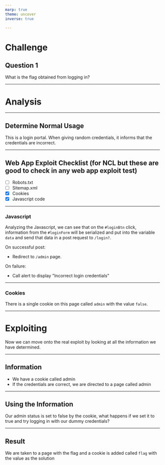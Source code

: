 ```yaml
---
marp: true
theme: uncover
inverse: true

---
```


# Challenge

## Question 1
What is the flag obtained from logging in?

---

# Analysis 

---

## Determine Normal Usage
This is a login portal. When giving random credentials, it informs that the credentials are incorrect.

---

## Web App Exploit Checklist (for NCL but these are good to check in any web app exploit test)
- [ ] Robots.txt
- [ ] Sitemap.xml
- [X] Cookies
- [X] Javascript code

---

### Javascript
Analyzing the Javascript, we can see that on the `#loginBtn` click, information from the `#loginForm` will be serialized and put into the variable `data` and send that data in a post request to `/login?`.

On successful post:
- Redirect to `/admin` page.

On failure:
- Call alert to display "Incorrect login credentials"

---

### Cookies
There is a single cookie on this page called `admin` with the value `false`. 

---

# Exploiting
Now we can move onto the real exploit by looking at all the information we have determined.

---

## Information
- We have a cookie called admin
- If the credentials are correct, we are directed to a page called admin

---

## Using the Information
Our admin status is set to false by the cookie, what happens if we set it to true and try logging in with our dummy credentials?

---

## Result
We are taken to a page with the flag and a cookie is added called `flag` with the value as the solution
